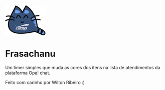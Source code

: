 ![Frasachanu Logo](/img/frasachanu_128.png)

# Frasachanu

Um timer simples que muda as cores dos itens na lista de atendimentos da plataforma Opa! chat.

Feito com carinho por Wilton Ribeiro :)
